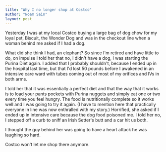 ```yaml
---
title: "Why I no longer shop at Costco"
author: "Noam Sain"
layout: post
---
```


Yesterday I was at my local Costco buying a large bag of dog chow for my loyal pet, Biscuit, the Wonder Dog and was in the checkout line when a woman behind me asked if I had a dog.  
  
What did she think I had, an elephant? So since I'm retired and have little to do, on impulse I told her that no, I didn't have a dog, I was starting the Purina Diet again. I added that I probably shouldn't, because I ended up in the hospital last time, but that I'd lost 50 pounds before I awakened in an intensive care ward with tubes coming out of most of my orifices and IVs in both arms.

I told her that it was essentially a perfect diet and that the way that it works is to load your pants pockets with Purina nuggets and simply eat one or two every time you feel hungry. The food is nutritionally complete so it works well and I was going to try it again. (I have to mention here that practically everyone in line was now enthralled with my story.) Horrified, she asked if I ended up in intensive care because the dog food poisoned me. I told her no, I stepped off a curb to sniff an Irish Setter's butt and a car hit us both.

I thought the guy behind her was going to have a heart attack he was laughing so hard.

Costco won't let me shop there anymore.